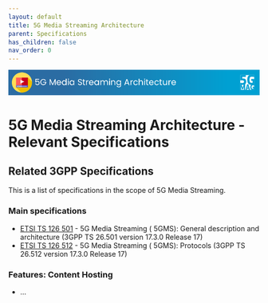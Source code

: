```yaml
---
layout: default
title: 5G Media Streaming Architecture
parent: Specifications
has_children: false
nav_order: 0
---
```


<img src="../assets/images/Banner_5GMS.png" /> 

# 5G Media Streaming Architecture - Relevant Specifications

## Related 3GPP Specifications

This is a list of specifications in the scope of 5G Media Streaming.

### Main specifications
* [ETSI TS 126 501](https://portal.etsi.org/webapp/workprogram/Report_WorkItem.asp?WKI_ID=67203) - 5G Media Streaming (
  5GMS): General description and architecture (3GPP TS 26.501 version 17.3.0 Release 17)
* [ETSI TS 126 512](https://portal.etsi.org/webapp/workprogram/Report_WorkItem.asp?WKI_ID=67679) - 5G Media Streaming (
  5GMS): Protocols (3GPP TS 26.512 version 17.3.0 Release 17)

### Features: Content Hosting
- ...

